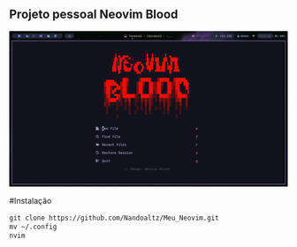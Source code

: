## Projeto pessoal Neovim Blood

![Tela inicial](nvim/tela-inicial.png)

#Instalação
```
git clone https://github.com/Nandoaltz/Meu_Neovim.git
mv ~/.config
nvim
```
